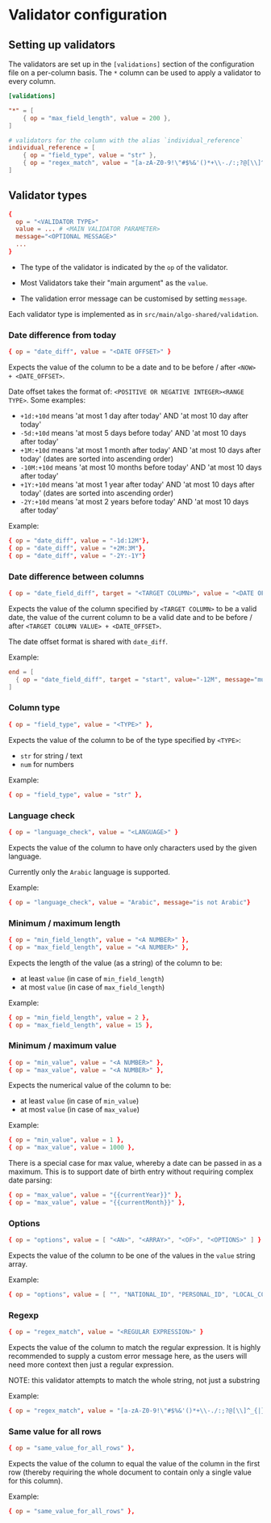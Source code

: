 # Validator configuration

## Setting up validators

The validators are set up in the `[validations]` section of the configuration file on a per-column basis. The `*` column can be used to apply a validator to every column.

```toml
[validations]

"*" = [
    { op = "max_field_length", value = 200 },
]

# validators for the column with the alias `individual_reference`
individual_reference = [
    { op = "field_type", value = "str" },
    { op = "regex_match", value = "[a-zA-Z0-9!\"#$%&'()*+\\-./:;?@[\\]^_{|}~]+", message="must only consist of alphanumeric characters and supported special characters" }
]

```

## Validator types

```toml
{
  op = "<VALIDATOR TYPE>"
  value = ... # <MAIN VALIDATOR PARAMETER>
  message="<OPTIONAL MESSAGE>"
  ...
}
```

- The type of the validator is indicated by the `op` of the validator.

- Most Validators take their "main argument" as the `value`.

- The validation error message can be customised by setting `message`.

Each validator type is implemented as in `src/main/algo-shared/validation`.

### Date difference from today

```toml
{ op = "date_diff", value = "<DATE OFFSET>" }
```

Expects the value of the column to be a date and to be before / after `<NOW> + <DATE_OFFSET>`.

Date offset takes the format of: `<POSITIVE OR NEGATIVE INTEGER><RANGE TYPE>`. Some examples:

- `+1d:+10d` means 'at most 1 day after today' AND 'at most 10 day after today'
- `-5d:+10d` means 'at most 5 days before today' AND 'at most 10 days after today'
- `+1M:+10d` means 'at most 1 month after today' AND 'at most 10 days after today' (dates are sorted into ascending order)
- `-10M:+10d` means 'at most 10 months before today' AND 'at most 10 days after today'
- `+1Y:+10d` means 'at most 1 year after today' AND 'at most 10 days after today' (dates are sorted into ascending order)
- `-2Y:+10d` means 'at most 2 years before today' AND 'at most 10 days after today'

Example:

```toml
{ op = "date_diff", value = "-1d:12M"},
{ op = "date_diff", value = "+2M:3M"},
{ op = "date_diff", value = "-2Y:-1Y"}
```

### Date difference between columns

```toml
{ op = "date_field_diff", target = "<TARGET COLUMN>", value = "<DATE OFFSET>" }
```

Expects the value of the column specified by `<TARGET COLUMN>` to be a valid date, the value of the current column to be a valid date and to be before / after `<TARGET COLUMN VALUE> + <DATE_OFFSET>`.

The date offset format is shared with `date_diff`.


Example:

```toml
end = [
  { op = "date_field_diff", target = "start", value="-12M", message="must be within a year of Start"},
]
```

### Column type

```toml
{ op = "field_type", value = "<TYPE>" },
```

Expects the value of the column to be of the type specified by `<TYPE>`:

- `str` for string / text
- `num` for numbers

Example:

```toml
{ op = "field_type", value = "str" },
```


### Language check

```toml
{ op = "language_check", value = "<LANGUAGE>" }
```

Expects the value of the column to have only characters used by the given language.

Currently only the `Arabic` language is supported.

Example:

```toml
{ op = "language_check", value = "Arabic", message="is not Arabic"}
```

### Minimum / maximum length

```toml
{ op = "min_field_length", value = "<A NUMBER>" },
{ op = "max_field_length", value = "<A NUMBER>" },
```

Expects the length of the value (as a string) of the column to be:
- at least `value` (in case of `min_field_length`)
- at most `value` (in case of `max_field_length`)

Example:

```toml
{ op = "min_field_length", value = 2 },
{ op = "max_field_length", value = 15 },
```

### Minimum / maximum value

```toml
{ op = "min_value", value = "<A NUMBER>" },
{ op = "max_value", value = "<A NUMBER>" },
```

Expects the numerical value of the column to be:
- at least `value` (in case of `min_value`)
- at most `value` (in case of `max_value`)

Example:

```toml
{ op = "min_value", value = 1 },
{ op = "max_value", value = 1000 },
```

There is a special case for max value, whereby a date can be passed in as a maximum. This is to support date of birth entry without requiring complex date parsing:
```toml
{ op = "max_value", value = "{{currentYear}}" },
{ op = "max_value", value = "{{currentMonth}}" },
```



### Options

```toml
{ op = "options", value = [ "<AN>", "<ARRAY>", "<OF>", "<OPTIONS>" ] }
```

Expects the value of the column to be one of the values in the `value` string array.

Example:

```toml
{ op = "options", value = [ "", "NATIONAL_ID", "PERSONAL_ID", "LOCAL_COUNCIL_CARD" ] }
```

### Regexp

```toml
{ op = "regex_match", value = "<REGULAR EXPRESSION>" }
```

Expects the value of the column to match the regular expression. It is highly recommended to supply a custom error message here, as the users will need more context then just a regular expression.

NOTE: this validator attempts to match the whole string, not just a substring

Example:

```toml
{ op = "regex_match", value = "[a-zA-Z0-9!\"#$%&'()*+\\-./:;?@[\\]^_{|}~]+", message="must only consist of alphanumeric characters and supported special characters" } # TBD
```

### Same value for all rows

```toml
{ op = "same_value_for_all_rows" },
```

Expects the value of the column to equal the value of the column in the first row (thereby requiring the whole document to contain only a single value for this column).

Example:

```toml
{ op = "same_value_for_all_rows" },
```
